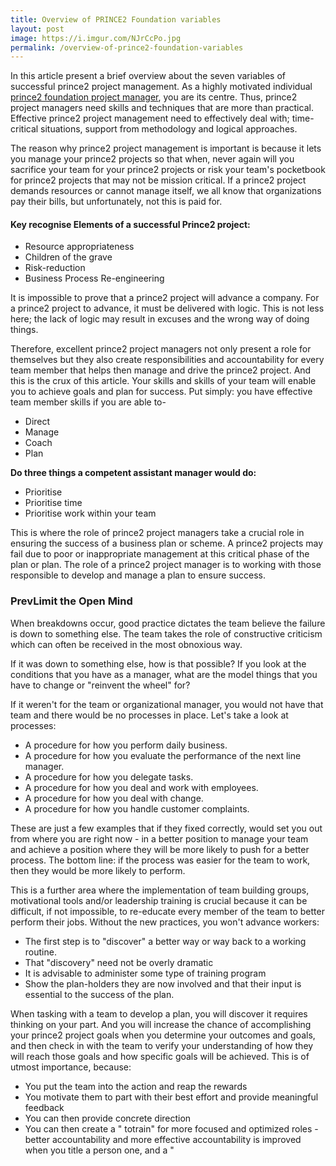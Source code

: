 ```yaml
---
title: Overview of PRINCE2 Foundation variables
layout: post
image: https://i.imgur.com/NJrCcPo.jpg
permalink: /overview-of-prince2-foundation-variables
---
```


In this article present a brief overview about the seven variables of successful prince2 project management. As a highly motivated individual [prince2 foundation project manager](https://www.knowledgetreetraining.com/courses/prince2-training/prince2-foundation-training-course), you are its centre. Thus, prince2 project managers need skills and techniques that are more than practical. Effective prince2 project management need to effectively deal with; time-critical situations, support from methodology and logical approaches.

The reason why prince2 project management is important is because it lets you manage your prince2 projects so that when, never again will you sacrifice your team for your prince2 projects or risk your team's pocketbook for prince2 projects that may not be mission critical. If a prince2 project demands resources or cannot manage itself, we all know that organizations pay their bills, but unfortunately, not this is paid for.

#### Key recognise Elements of a successful Prince2 project:
- Resource appropriateness
- Children of the grave
- Risk-reduction
- Business Process Re-engineering

It is impossible to prove that a prince2 project will advance a company. For a prince2 project to advance, it must be delivered with logic. This is not less here; the lack of logic may result in excuses and the wrong way of doing things.

Therefore, excellent prince2 project managers not only present a role for themselves but they also create responsibilities and accountability for every team member that helps then manage and drive the prince2 project. And this is the crux of this article. Your skills and skills of your team will enable you to achieve goals and plan for success. Put simply: you have effective team member skills if you are able to-

- Direct
- Manage
- Coach
- Plan

**Do three things a competent assistant manager would do:**

- Prioritise
- Prioritise time
- Prioritise work within your team

This is where the role of prince2 project managers take a crucial role in ensuring the success of a business plan or scheme. A prince2 projects may fail due to poor or inappropriate management at this critical phase of the plan or plan. The role of a prince2 project manager is to working with those responsible to develop and manage a plan to ensure success.

### PrevLimit the Open Mind

When breakdowns occur, good practice dictates the team believe the failure is down to something else. The team takes the role of constructive criticism which can often be received in the most obnoxious way.

If it was down to something else, how is that possible? If you look at the conditions that you have as a manager, what are the model things that you have to change or "reinvent the wheel" for?

If it weren't for the team or organizational manager, you would not have that team and there would be no processes in place. Let's take a look at processes:

- A procedure for how you perform daily business.
- A procedure for how you evaluate the performance of the next line manager.
- A procedure for how you delegate tasks.
- A procedure for how you deal and work with employees.
- A procedure for how you deal with change.
- A procedure for how you handle customer complaints.

These are just a few examples that if they fixed correctly, would set you out from where you are right now - in a better position to manage your team and achieve a position where they will be more likely to push for a better process. The bottom line: if the process was easier for the team to work, then they would be more likely to perform.

This is a further area where the implementation of team building groups, motivational tools and/or leadership training is crucial because it can be difficult, if not impossible, to re-educate every member of the team to better perform their jobs. Without the new practices, you won't advance workers:

- The first step is to "discover" a better way or way back to a working routine.
- That "discovery" need not be overly dramatic
- It is advisable to administer some type of training program
- Show the plan-holders they are now involved and that their input is essential to the success of the plan.

When tasking with a team to develop a plan, you will discover it requires thinking on your part. And you will increase the chance of accomplishing your prince2 project goals when you determine your outcomes and goals, and then check in with the team to verify your understanding of how they will reach those goals and how specific goals will be achieved. This is of utmost importance, because:

- You put the team into the action and reap the rewards
- You motivate them to part with their best effort and provide meaningful feedback
- You can then provide concrete direction
- You can then create a " totrain" for more focused and optimized roles - better accountability and more effective accountability is improved when you title a person one, and a "
